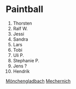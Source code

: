 # Paintball

1. Thorsten
1. Ralf W.
1. Jessi
1. Sandra
1. Lars
1. Tobi
1. Uli P.
1. Stephanie P.
1. Jens ?
1. Hendrik


[Mönchengladbach](https://playpaintball.de/lostcity)
[Mechernich](https://playpaintball.de/jungle)